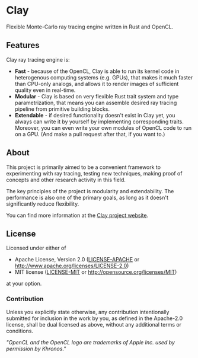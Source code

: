 # Clay

Flexible Monte-Carlo ray tracing engine written in Rust and OpenCL.

## Features

Clay ray tracing engine is:
+ **Fast** - because of the OpenCL, Clay is able to run its kernel code in heterogenous
  computing systems (e.g. GPUs), that makes it much faster than CPU-only analogs,
  and allows it to render images of sufficient quality even in real-time.
+ **Modular** - Clay is based on very flexible Rust trait system and type parametrization,
  that means you can assemble desired ray tracing pipeline from primitive building blocks.
+ **Extendable** - if desired functionality doesn't exist in Clay yet, you always can write
  it by yourself by implementing corresponding traits. Moreover, you can even write your own
  modules of OpenCL code to run on a GPU. (And make a pull request after that, if you want to.)

## About

This project is primarily aimed to be a convenient framework to experimenting with ray tracing,
testing new techniques, making proof of concepts and other research activity in this field.

The key principles of the project is modularity and extendability.
The performance is also one of the primary goals, as long as it doesn't significantly reduce flexibility.

You can find more information at the [Clay project website](https://clay-rs.github.io).

## License

Licensed under either of

 * Apache License, Version 2.0 ([LICENSE-APACHE](LICENSE-APACHE) or http://www.apache.org/licenses/LICENSE-2.0)
 * MIT license ([LICENSE-MIT](LICENSE-MIT) or http://opensource.org/licenses/MIT)

at your option.

### Contribution

Unless you explicitly state otherwise, any contribution intentionally submitted
for inclusion in the work by you, as defined in the Apache-2.0 license, shall be dual licensed as above, without any
additional terms or conditions.


*"OpenCL and the OpenCL logo are trademarks of Apple Inc. used by permission by Khronos."*
